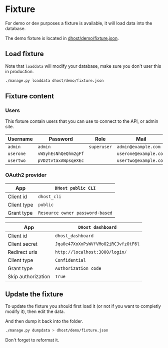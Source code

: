 # Fixture

For demo or dev purposes a fixture is available, it will load data into the database.

The demo fixture is located in [dhost/demo/fixture.json](fixture.json).

## Load fixture

Note that `loaddata` will modify your database, make sure you don't user this in production.

```sh
./manage.py loaddata dhost/demo/fixture.json
```

## Fixture content

### Users

This fixture contain users that you can use to connect to the API, or admin site.

| Username  | Password             | Role        | Mail                  | CLI token    |
| --------- | -------------------- | ----------- | --------------------- | ------------ |
| `admin`   | `admin`              | `superuser` | `admin@example.com`   | `admintoken` |
| `userone` | `vW5yhEsNhQeQhm2gFf` |             | `userone@example.com` | `uonetoken`  |
| `usertwo` | `pVD2tvtaxAWpsqeXEc` |             | `usertwo@example.com` | `utwotoken`  |

### OAuth2 provider

| App         | `DHost public CLI`              |
| ----------- | ------------------------------- |
| Client id   | `dhost_cli`                     |
| Client type | `public`                        |
| Grant type  | `Resource owner password-based` |

| App                | `DHost dashboard`                   |
| ------------------ | ----------------------------------- |
| Client id          | `dhost_dashboard`                   |
| Client secret      | `Jqa0e47XoXxPsWVfVMoO2iRCJvfzOtF6l` |
| Redirect uris      | `http://localhost:3000/login/`      |
| Client type        | `Confidential`                      |
| Grant type         | `Authorization code`                |
| Skip authorization | `True`                              |

## Update the fixture

To update the fixture you should first load it (or not if you want to completly modify it), then edit the data.

And then dump it back into the folder.

```sh
./manage.py dumpdata > dhost/demo/fixture.json
```

Don't forget to reformat it.
